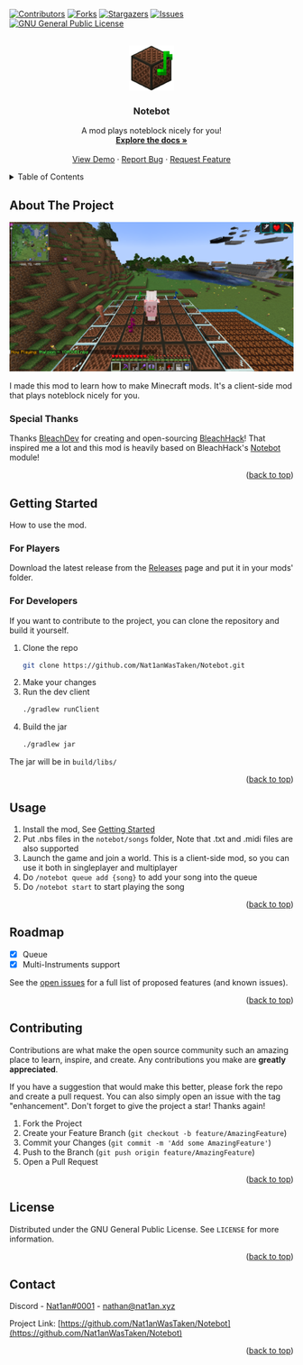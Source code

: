 <a name="readme-top"></a>
[![Contributors][contributors-shield]][contributors-url]
[![Forks][forks-shield]][forks-url]
[![Stargazers][stars-shield]][stars-url]
[![Issues][issues-shield]][issues-url]
[![GNU General Public License][license-shield]][license-url]



<!-- PROJECT LOGO -->
<br />
<div align="center">
  <a href="https://github.com/Nat1anWasTaken/Notebot">
    <img src="src/main/resources/assets/notebot/icon.png" alt="Logo" width="80" height="80">
  </a>

<h3 align="center">Notebot</h3>

  <p align="center">
    A mod plays noteblock nicely for you!
    <br />
    <a href="https://github.com/Nat1anWasTaken/Notebot"><strong>Explore the docs »</strong></a>
    <br />
    <br />
    <a href="https://github.com/Nat1anWasTaken/Notebot">View Demo</a>
    ·
    <a href="https://github.com/Nat1anWasTaken/Notebot/issues">Report Bug</a>
    ·
    <a href="https://github.com/Nat1anWasTaken/Notebot/issues">Request Feature</a>
  </p>
</div>



<!-- TABLE OF CONTENTS -->
<details>
  <summary>Table of Contents</summary>
  <ol>
    <li>
      <a href="#about-the-project">About The Project</a>
      <ul>
       <ll><a href="#special-thanks">Special Thanks</a></ll>
      </ul>
    </li>
    <li>
      <a href="#getting-started">Getting Started</a>
      <ul>
        <li><a href="#for-players">For Players</a></li>
        <li><a href="#for-developers">For Developers</a></li>
      </ul>
    </li>
    <li><a href="#usage">Usage</a></li>
    <li><a href="#roadmap">Roadmap</a></li>
    <li><a href="#contributing">Contributing</a></li>
    <li><a href="#license">License</a></li>
    <li><a href="#contact">Contact</a></li>
  </ol>
</details>



<!-- ABOUT THE PROJECT -->

## About The Project

[![Product Name Screen Shot][product-screenshot]](https://l.nat1an.xyz/notebot)

I made this mod to learn how to make Minecraft mods. It's a client-side mod that plays noteblock nicely for you.

### Special Thanks

Thanks [BleachDev][bleachdev-url] for creating and open-sourcing [BleachHack][bleachhack-url]! That inspired me a lot
and this mod is heavily based on BleachHack's [Notebot][bleachhack-notebot-url] module!

<p align="right">(<a href="#readme-top">back to top</a>)</p>


<!-- GETTING STARTED -->

## Getting Started

How to use the mod.

### For Players

Download the latest release from the [Releases][releases-url] page and put it in your mods' folder.

### For Developers

If you want to contribute to the project, you can clone the repository and build it yourself.

1. Clone the repo
   ```sh
   git clone https://github.com/Nat1anWasTaken/Notebot.git
    ```
2. Make your changes
3. Run the dev client
   ```sh
   ./gradlew runClient 
   ```
4. Build the jar
   ```sh
   ./gradlew jar 
   ```

The jar will be in `build/libs/`

<p align="right">(<a href="#readme-top">back to top</a>)</p>



<!-- USAGE EXAMPLES -->

## Usage

1. Install the mod, See [Getting Started](#getting-started)
2. Put .nbs files in the `notebot/songs` folder, Note that .txt and .midi files are also supported
3. Launch the game and join a world. This is a client-side mod, so you can use it both in singleplayer and multiplayer
4. Do `/notebot queue add {song}` to add your song into the queue
5. Do `/notebot start` to start playing the song

<p align="right">(<a href="#readme-top">back to top</a>)</p>



<!-- ROADMAP -->

## Roadmap

- [x] Queue
- [x] Multi-Instruments support

See the [open issues](https://github.com/Nat1anWasTaken/Notebot/issues) for a full list of proposed features (and known
issues).

<p align="right">(<a href="#readme-top">back to top</a>)</p>



<!-- CONTRIBUTING -->

## Contributing

Contributions are what make the open source community such an amazing place to learn, inspire, and create. Any
contributions you make are **greatly appreciated**.

If you have a suggestion that would make this better, please fork the repo and create a pull request. You can also
simply open an issue with the tag "enhancement".
Don't forget to give the project a star! Thanks again!

1. Fork the Project
2. Create your Feature Branch (`git checkout -b feature/AmazingFeature`)
3. Commit your Changes (`git commit -m 'Add some AmazingFeature'`)
4. Push to the Branch (`git push origin feature/AmazingFeature`)
5. Open a Pull Request

<p align="right">(<a href="#readme-top">back to top</a>)</p>



<!-- LICENSE -->

## License

Distributed under the GNU General Public License. See `LICENSE` for more information.

<p align="right">(<a href="#readme-top">back to top</a>)</p>



<!-- CONTACT -->

## Contact

Discord - [Nat1an#0001](discord://-/users/731146912975159427) - nathan@nat1an.xyz

Project Link: [https://github.com/Nat1anWasTaken/Notebot](https://github.com/Nat1anWasTaken/Notebot)

<p align="right">(<a href="#readme-top">back to top</a>)</p>



<!-- MARKDOWN LINKS & IMAGES -->
<!-- https://www.markdownguide.org/basic-syntax/#reference-style-links -->

[contributors-shield]: https://img.shields.io/github/contributors/Nat1anWasTaken/Notebot.svg?style=for-the-badge

[contributors-url]: https://github.com/Nat1anWasTaken/Notebot/graphs/contributors

[forks-shield]: https://img.shields.io/github/forks/Nat1anWasTaken/Notebot.svg?style=for-the-badge

[forks-url]: https://github.com/Nat1anWasTaken/Notebot/network/members

[stars-shield]: https://img.shields.io/github/stars/Nat1anWasTaken/Notebot.svg?style=for-the-badge

[stars-url]: https://github.com/Nat1anWasTaken/Notebot/stargazers

[releases-url]: https://github.com/Nat1anWasTaken/Notebot/releases

[issues-shield]: https://img.shields.io/github/issues/Nat1anWasTaken/Notebot.svg?style=for-the-badge

[issues-url]: https://github.com/Nat1anWasTaken/Notebot/issues

[license-shield]: https://img.shields.io/github/license/Nat1anWasTaken/Notebot?style=for-the-badge

[license-url]: https://github.com/Nat1anWasTaken/Notebot/blob/master/LICENSE

[product-screenshot]: imgs/screenshot.png

[bleachdev-url]: https://github.com/BleachDev

[bleachhack-url]: https://github.com/BleachDev/BleachHack

[bleachhack-notebot-url]: https://github.com/BleachDev/BleachHack/blob/1.19.4/src/main/java/org/bleachhack/module/mods/Notebot.java
